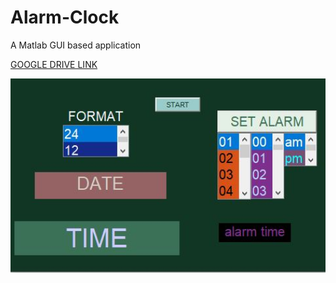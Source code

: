# Alarm-Clock
A Matlab GUI based application

<a href="https://drive.google.com/open?id=1tEJzeGVyIt3DkCQWuW1v1AbFR_r_DdWT" target="_blank"> GOOGLE DRIVE LINK </a> 

<img src="alarm.JPG" width="800">

